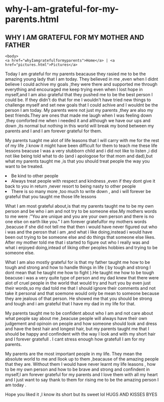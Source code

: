 # why-I-am-grateful-for-my-parents.html
 <html>
       <head>
	         <title> Why I am grateful for my parents </title> 
	   </head> 

 <h2> WHY I AM GRATEFUL FOR MY MOTHER AND FATHER </h2>
    <link rel='stylesheet' type='text/css' href= 'index.css'>
	
	<body>
	<a href="whyIamgratefulformyparents">Home</a> | <a href="pictures.html">Pictures</a> 	
<p>
   Today I am grateful for my parents beacause they rasied me to be the amazing young lady that I am today.
   They believed in me ,even when I didnt believe I could achive my goals ,they were there and supported me through everything and encouraged me keep trying even when I lost hope in myself,and I am also grateful that they pushed me to be the best person I could be.
   If they didn't do that for me I wouldn't have tried new things to challenge myself and set new goals that I could achive and I wouldnt be the person I am today.
   My parents were not just my parents ,they are also my best friends.They are ones that made me laugh when I was feeling down ,they comforted me when i needed it and although we have our ups and down ,its normal but nothing in this world will break my bond between my parents and I and I am forever grateful for them.
   </p> 
<p> 
My parents tuaght me alot of life leasons that I will carry with me for the rest of my life ,I know it might have been difficult for them to teach me these life lessons beacuse I was a very stubborn child and i did not like to listen ,i did not like being told what to do (and i apologose for that mom and dad),but what my parents taught me ,is that you should treat people the way you want to be treated.
 
 <li> Be kind to other people</li>
 <li> Always treat people with respect and kindness ,even if they dont give it back to you in return ,never resort to being nasty to other people</li>
  <li> There is so many more ,too much to write down , and i will forever be grateful that you taught me those life lessons</li>
</p>
<p> 
  What I am most grateful about,is that my parents taught me to be my own person and be who i am and not try to be someone else.My mothers words to me were :"You are unique and you are your own person and there is no one else on earth like you."
  I am forever gratefulfor my mothers words ,beacuse if she did not tell me that then i would have never figured out who i was and the perosn that i am ,and what i like doing,instead i would have been out trying to be someone else and do things that someone else likes.
  After my mother told me that i started to figure out who  I really was and what i enjoyed doing,intead of liking other peoples hobbies and trying to be someone else.
  </p>
  <p> What I am also mostly grateful for is that my father taught me how to be tough and strong and how to handle things in life ( by tough and strong I dont mean that he taught me how to fight ).He taught me how to be tough beacuse i was a very quite type of person 
      and my dad knew that there were alot of cruel people in the world that would try and hurt you by even just their words,so my dad told me that I should ignore their comments and not take it personal and that soemone would only be mean to someone because they are jealous of that person.
	  He showed me that you should be strong and tough and i am grateful that I have my dad in my life for that.
	  </p>
<p> 
   My parents taught me to be confident about who I am and not care about what people say about me ,beacuse people will always have their own judgement and opinoin on people and how someone should look and dress and have the best hair and longest hair,
   but my parents taught me that I should be happy and confindent with the way I look and with my short hair and I forever gratefull . I cant stress enough how gratefull I am for my parents.



<P> 
   My parents are the most important people in my life. They mean the absolute world to me and Ilook up to them ,beacause of the amazing people that they are.
   Without them I would have never learnt my life leasons , how to be my own person and how to be brave and strong and confindent in myself,I am forever grateful for my parents and I love them with all my heart and I just want to say thank to them for rising me to be the amazing person I am today .
   
   Hope you liked it ,I know its short but its sweet lol
   HUGS AND KISSES BYES
   </p>
   
   </body>
   
   <footer></footer>
</html>
